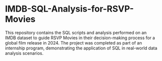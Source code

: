 # IMDB-SQL-Analysis-for-RSVP-Movies
This repository contains the SQL scripts and analysis performed on an IMDB dataset to guide RSVP Movies in their decision-making process for a global film release in 2024. The project was completed as part of an internship program, demonstrating the application of SQL in real-world data analysis scenarios.
